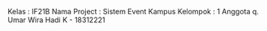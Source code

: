 Kelas : IF21B
Nama Project : Sistem Event Kampus
Kelompok : 1
Anggota
q. Umar Wira Hadi K - 18312221
